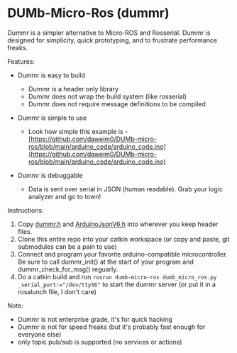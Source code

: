 # DUMb-Micro-Ros (dummr)

Dummr is a simpler alternative to Micro-ROS and Rosserial. Dummr is designed for simplicity, quick prototyping, and to frustrate performance freaks.

Features:
* Dummr is easy to build
    * Dummr is a header only library
    * Dummr does not wrap the build system (like rosserial)
    * Dummr does not require message definitions to be compiled

* Dummr is simple to use
    * Look how simple this example is - [https://github.com/daweim0/DUMb-micro-ros/blob/main/arduino_code/arduino_code.ino](https://github.com/daweim0/DUMb-micro-ros/blob/main/arduino_code/arduino_code.ino)

* Dummr is debuggable
    * Data is sent over serial in JSON (human readable). Grab your logic analyzer and go to town!


Instructions:

1. Copy [dummr.h](https://github.com/daweim0/DUMb-micro-ros/blob/main/arduino_code/dummr.h) and [ArduinoJsonV6.h](https://github.com/daweim0/DUMb-micro-ros/blob/main/arduino_code/ArduinoJsonv6.h) into wherever you keep header files.
2. Clone this entire repo into your catkin workspace (or copy and paste, git submodules can be a pain to use)
4. Connect and program your favorite arduino-compatible microcontroller. Be sure to call dummr_init() at the start of your program and dummr_check_for_msg() reguarly.
3. Do a catkin build and run `rosrun dumb-micro-ros dumb_micro_ros.py _serial_port:="/dev/ttyS6"` to start the dummr server (or put it in a rosalunch file, I don't care)


Note:
* Dummr is not enterprise grade, it's for quick hacking
* Dummr is not for speed freaks (but it's probably fast enough for everyone else)
* only topic pub/sub is supported (no services or actions)
